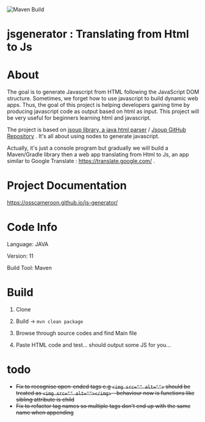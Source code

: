![Maven Build](https://github.com/osscameroon/js-generator/actions/workflows/maven.yml/badge.svg)

# jsgenerator : Translating from Html to Js

# About

The goal is to generate Javascript  from HTML  following the JavaScript DOM structure.
Sometimes, we forget how to use javascript to build dynamic web apps. Thus, the goal of this project is helping developers gaining time by producing javascript code as output based on html as input. This project will be very useful for beginners learning html and javascript.

The project is based on [jsoup  library, a java html parser](https://jsoup.org/) / [Jsoup GitHub Repository](https://github.com/jhy/jsoup/) . It's all about using nodes to generate javascript. 

Actually, it's just a console program but gradually we will build a Maven/Gradle library then a web app translating from Html to Js, an app similar to Google Translate : https://translate.google.com/ .

# Project Documentation

https://osscameroon.github.io/js-generator/

# Code Info

Language: JAVA

Version: 11

Build Tool: Maven

# Build

1. Clone

2. Build -> `mvn clean package`

3. Browse through source codes and find Main file

4. Paste HTML code and test... should output some JS for you...

# todo
* ~~Fix to recognise open-ended tags e.g ``<img src="" alt="">`` should be treated as ``<img src="" alt=""></img>`` - behaviour now is functions like sibling attribute is child~~
* ~~Fix to refactor tag names so multiple tags don't end up with the same name when appending~~
